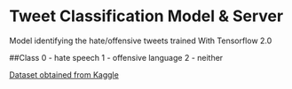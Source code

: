 # Tweet Classification Model & Server
Model identifying the hate/offensive tweets 
trained With Tensorflow 2.0

##Class
0 - hate speech
1 - offensive language
2 - neither


[Dataset obtained from Kaggle](https://www.kaggle.com/eldrich/hate-speech-offensive-tweets-by-davidson-et-al?)